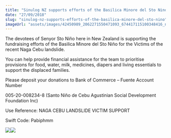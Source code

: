 ```yaml
---
title: "Sinulog NZ supports efforts of the Basilica Minore del Sto Nino"
date: "27/09/2018"
slug: "sinulog-nz-supports-efforts-of-the-basilica-minore-del-sto-nino"
imageUrl: "assets/images/42450989_2062271550471093_674417115100348416_n.jpg"
---
```


The devotees of Senyor Sto Niño here in New Zealand is supporting the fundraising efforts of the Basilica Minore del Sto Niño for the Victims of the recent Naga Cebu landslide.

You can help provide financial assistance for the team to prioritise provisions for food, water, milk, medicines, diapers and living essentials to support the displaced families.

Please deposit your donations to Bank of Commerce – Fuente Account Number

005-20-008234-8 (Santo Niño de Cebu Agustinian Social Development Foundation Inc)

Use Reference: NAGA CEBU LANDSLIDE VICTIM SUPPORT

Swift Code: Pabiphmm

![](https://i0.wp.com/santonino-nz.org/wp-content/uploads/2018/09/42450989_2062271550471093_674417115100348416_n.jpg?resize=536%2C402)![](https://i0.wp.com/santonino-nz.org/wp-content/uploads/2018/09/Bury.jpg?resize=537%2C359)